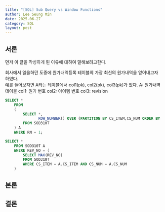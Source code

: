 ```yaml
---
title: "[SQL] Sub Query vs Window Functions"
author: Lee Seung Min
date: 2025-06-27
category: SQL
layout: post
---
```

## 서론

먼저 이 글을 작성하게 된 이유에 대하여 말해보려고한다.

회사에서 일을하던 도중에 원가내역등록 테이블의 가장 최신의 원가내역을 얻어내고자 하였다.   
예를 들어보자면 A라는 테이블에서 col1(pk), col2(pk), col3(pk)가 있다.
A: 원가내역 테이블
col1: 원가 번호
col2: 아이템 번호
col3: revision

```SQL
SELECT *
    FROM 
	(
        SELECT *,
               ROW_NUMBER() OVER (PARTITION BY CS_ITEM,CS_NUM ORDER BY REV_NO DESC) AS RN
        FROM SOD310T
    ) A
    WHERE RN = 1;
```

```SQL
SELECT *
	FROM SOD310T A
	WHERE REV_NO = (
		SELECT MAX(REV_NO)
		FROM SOD310T
		WHERE CS_ITEM = A.CS_ITEM AND CS_NUM = A.CS_NUM
	)
```


## 본론

## 결론
